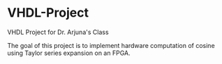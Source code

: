 # VHDL-Project
VHDL Project for Dr. Arjuna's Class

The goal of this project is to implement hardware computation of cosine using Taylor series expansion on an FPGA.
